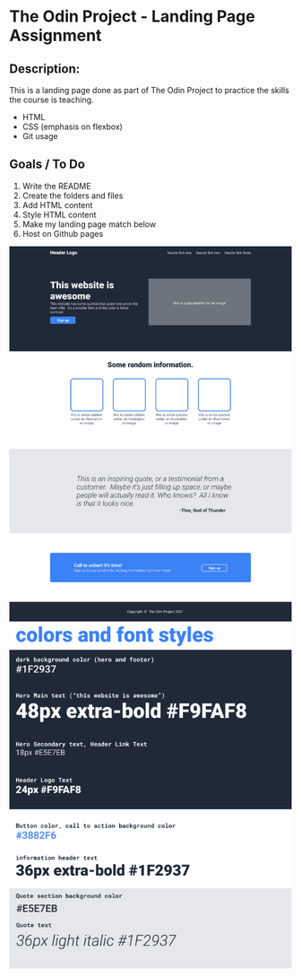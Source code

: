 # The Odin Project - Landing Page Assignment

## Description:
This is a landing page done as part of The Odin Project to practice the skills the course is teaching.    
* HTML
* CSS (emphasis on flexbox)
* Git usage

## Goals / To Do
1. Write the README
2. Create the folders and files
3. Add HTML content
4. Style HTML content
5. Make my landing page match below
6. Host on Github pages

![Landing Page Goal](/solution/01-landing-page-solution.png)
![Colors and Fonts for Landing Page Goal](/solution/02-colors-and-font-styles.png)